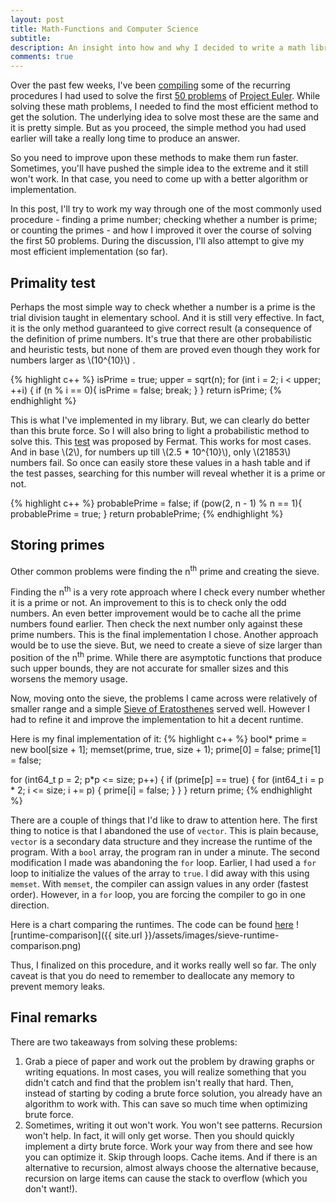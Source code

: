 ```yaml
---
layout: post
title: Math-Functions and Computer Science
subtitle:
description: An insight into how and why I decided to write a math library in C++ for solving Project Euler. 
comments: true
---
```


Over the past few weeks, I've been [compiling](https://github.com/AparaV/math-functions) some of the recurring procedures I had used to solve the first [50 problems](https://github.com/AparaV/project-euler) of [Project Euler](https://projecteuler.net/).
While solving these math problems, I needed to find the most efficient method to get the solution.
The underlying idea to solve most these are the same and it is pretty simple.
But as you proceed, the simple method you had used earlier will take a really long time to produce an answer.
<!--excerpt_ends-->
So you need to improve upon these methods to make them run faster.
Sometimes, you'll have pushed the simple idea to the extreme and it still won't work.
In that case, you need to come up with a better algorithm or implementation.

In this post, I'll try to work my way through one of the most commonly used procedure - finding a prime number; checking whether a number is prime; or counting the primes - and how I improved it over the course of solving the first 50 problems.
During the discussion, I'll also attempt to give my most efficient implementation (so far).

## Primality test
Perhaps the most simple way to check whether a number is a prime is the trial division taught in elementary school.
And it is still very effective. In fact, it is the only method guaranteed to give correct result (a consequence of the definition of prime numbers.
It's true that there are other probabilistic and heuristic tests, but none of them are proved even though they work for numbers larger as \\(10^{10}\\) .

{% highlight c++ %}
isPrime = true;
upper = sqrt(n);
for (int i = 2; i < upper; ++i) {
  if (n % i == 0){
    isPrime = false;
    break;
  }
}
return isPrime;
{% endhighlight %}

This is what I've implemented in my library. But, we can clearly do better than this brute force.
So I will also bring to light a probabilistic method to solve this. This [test](https://en.wikipedia.org/wiki/Fermat_primality_test) was proposed by Fermat.
This works for most cases. And in base \\(2\\), for numbers up till \\(2.5 * 10^{10}\\), only \\(21853\\) numbers fail.
So once can easily store these values in a hash table and if the test passes, searching for this number will reveal whether it is a prime or not.

{% highlight c++ %}
probablePrime = false;
if (pow(2, n - 1) % n == 1){
  probablePrime = true;
}
return probablePrime;
{% endhighlight %}

## Storing primes
Other common problems were finding the n<sup>th</sup> prime and creating the sieve.

Finding the n<sup>th</sup> is a very rote approach where I check  every number whether it is a prime or not.
An improvement to this is to check only the odd numbers. An even better improvement would be to cache all the prime numbers found earlier.
Then check the next number only against these prime numbers. This is the final implementation I chose.
Another approach would be to use the sieve. But, we need to create a sieve of size larger than position of the n<sup>th</sup> prime.
While there are asymptotic functions that produce such upper bounds, they are not accurate for smaller sizes and this worsens the memory usage.

Now, moving onto the sieve, the problems I came across were relatively of smaller range and a simple [Sieve of Eratosthenes](https://en.wikipedia.org/wiki/Sieve_of_Eratosthenes) served well.
However I had to refine it and improve the implementation to hit a decent runtime.

Here is my final implementation of it:
{% highlight c++ %}
bool* prime = new bool[size + 1];
memset(prime, true, size + 1);
prime[0] = false;
prime[1] = false;

for (int64_t p = 2; p*p <= size; p++) {
  if (prime[p] == true) {
    for (int64_t i = p * 2; i <= size; i += p) {
      prime[i] = false;
    }
  }
}
return prime;
{% endhighlight %}

There are a couple of things that I'd like to draw to attention here.
The first thing to notice is that I abandoned the use of `vector`.
This is plain because, `vector` is a secondary data structure and they increase the runtime of the program.
With a `bool` array, the program ran in under a minute.
The second modification I made was abandoning the `for` loop.
Earlier, I had used a `for` loop to initialize the values of the array to `true`.
I did away with this using `memset`. With `memset`, the compiler can assign values in any order (fastest order).
However, in a `for` loop, you are forcing the compiler to go in one direction.

Here is a chart comparing the runtimes. The code can be found [here](https://gist.github.com/AparaV/9cff8ec826fc5465f44bfb5825f5a826)
![runtime-comparison]({{ site.url }}/assets/images/sieve-runtime-comparison.png)

Thus, I finalized on this procedure, and it works really well so far.
The only caveat is that you do need to remember to deallocate any memory to prevent memory leaks.

## Final remarks
There are two takeaways from solving these problems:

1. Grab a piece of paper and work out the problem by drawing graphs or writing equations. In most cases, you will realize something that you didn't catch and find that the problem isn't really that hard. Then, instead of starting by coding a brute force solution, you already have an algorithm to work with. This can save so much time when optimizing brute force.
2. Sometimes, writing it out won't work. You won't see patterns. Recursion won't help. In fact, it will only get worse. Then you should quickly implement a dirty brute force. Work your way from there and see how you can optimize it. Skip through loops. Cache items. And if there is an alternative to recursion, almost always choose the alternative because, recursion on large items can cause the stack to overflow (which you don't want!).
